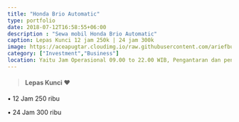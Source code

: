 ```yaml
---
title: "Honda Brio Automatic"
type: portfolio
date: 2018-07-12T16:58:55+06:00
description : "Sewa mobil Honda Brio Automatic"
caption: Lepas Kunci 12 jam 250k | 24 jam 300k
image: https://aceapugtar.cloudimg.io/raw.githubusercontent.com/ariefbuddies/bening-out/master/uploads/brio.jpg?w=400&radius=25&force_format=png&
category: ["Investment","Business"]
location: Yaitu Jam Operasional 09.00 to 22.00 WIB, Pengantaran dan pengambilan mobil/motor mulai jam 09.00-21.00 WIB. Diluar jam diatas bisa langsung datang ke garasi kami, 3 Tanda pengenal/ID (KTP,NPWP,SIM,PASPORT,ID KERJA,BPJS), No Telp HP customer yang bisa dihubungi, Semua booking mobil lepas kunci dan motor adalah untuk pemakaian kendaraan di dalam area DIY, Semua pemesanan tanpa DP adalah bersifat tidak mengikat, Overtime 10% per jam dari Tarif Sewa, Saat hari High Season harga berbeda dengan harga hari normal
---
```

>#### Lepas Kunci &#10084;
• 12 Jam 250 ribu

• 24 Jam 300 ribu
